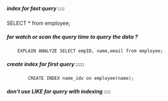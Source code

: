 ##### index for fast query ::::

SELECT \* from employee;

##### for watch or scan the query time to query the data ?

        EXPLAIN ANALYZE SELECT empID, name,email from employee;

##### create index for first query :::::

            CREATE INDEX name_idx on employee(name);

##### don't use LIKE for query with indexing ::::
